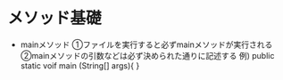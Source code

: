 # メソッド基礎

- mainメソッド
  ①ファイルを実行すると必ずmainメソッドが実行される
  ②mainメソッドの引数などは必ず決められた通りに記述する
  例)
  public static voif main (String[] args){
  }

